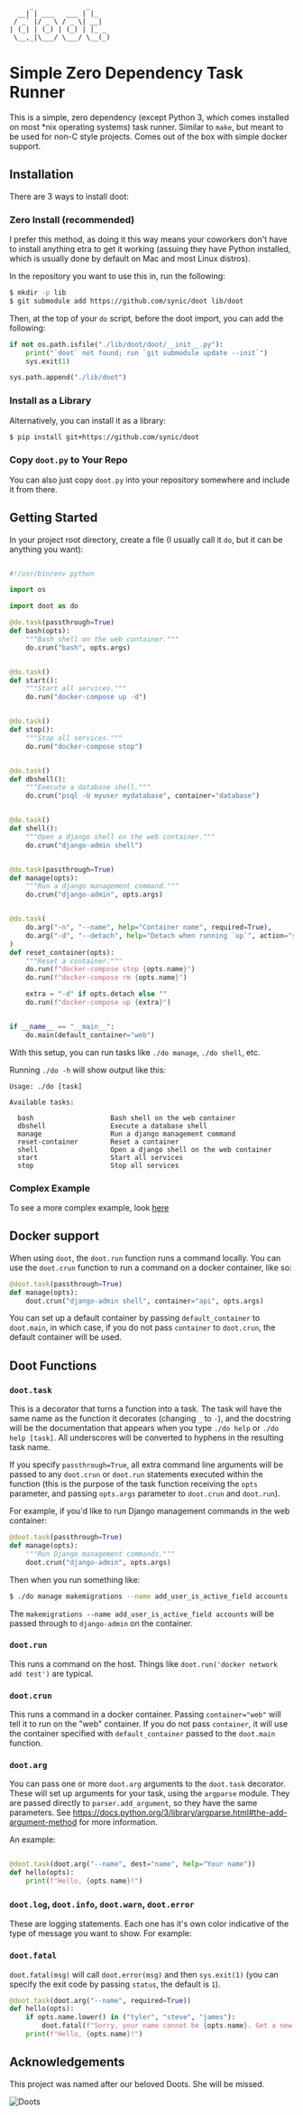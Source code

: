          _             _
      __| | ___   ___ | |_
     / _` |/ _ \ / _ \| __|
    | (_| | (_) | (_) | |_ _
     \__,_|\___/ \___/ \__(_)

# Simple Zero Dependency Task Runner

This is a simple, zero dependency (except Python 3, which comes installed on
most *nix operating systems) task runner. Similar to `make`, but meant to be
used for non-C style projects. Comes out of the box with simple docker support.

## Installation

There are 3 ways to install doot:

### Zero Install (recommended)

I prefer this method, as doing it this way means your coworkers don't have to
install anything etra to get it working (assuing they have Python installed,
which is usually done by default on Mac and most Linux distros).

In the repository you want to use this in, run the following:

```bash
$ mkdir -p lib
$ git submodule add https://github.com/synic/doot lib/doot
```

Then, at the top of your `do` script, before the doot import, you can add
the following:

```python
if not os.path.isfile("./lib/doot/doot/__init__.py"):
    print("`doot` not found; run `git submodule update --init`")
    sys.exit(1)

sys.path.append("./lib/doot")
```

### Install as a Library

Alternatively, you can install it as a library:

```bash
$ pip install git+https://github.com/synic/doot
```

### Copy `doot.py` to Your Repo

You can also just copy `doot.py` into your repository somewhere and include it
from there.

## Getting Started

In your project root directory, create a file (I usually call it `do`, but it
can be anything you want):

```python

#!/usr/bin/env python

import os

import doot as do

@do.task(passthrough=True)
def bash(opts):
    """Bash shell on the web container."""
    do.crun("bash", opts.args)


@do.task()
def start():
    """Start all services."""
    do.run("docker-compose up -d")


@do.task()
def stop():
    """Stop all services."""
    do.run("docker-compose stop")


@do.task()
def dbshell():
    """Execute a database shell."""
    do.crun("psql -U myuser mydatabase", container="database")


@do.task()
def shell():
    """Open a django shell on the web container."""
    do.crun("django-admin shell")


@do.task(passthrough=True)
def manage(opts):
    """Run a django management command."""
    do.crun("django-admin", opts.args)


@do.task(
    do.arg("-n", "--name", help="Container name", required=True),
    do.arg("-d", "--detach", help="Detach when running `up`", action="store_true"),
)
def reset_container(opts):
    """Reset a container."""
    do.run(f"docker-compose stop {opts.name}")
    do.run(f"docker-compose rm {opts.name}")

    extra = "-d" if opts.detach else ""
    do.run(f"docker-compose up {extra}")


if __name__ == "__main__":
    do.main(default_container="web")
```

With this setup, you can run tasks like `./do manage`, `./do shell`, etc.

Running `./do -h` will show output like this:

```
Usage: ./do [task]

Available tasks:

  bash                   Bash shell on the web container
  dbshell                Execute a database shell
  manage                 Run a django management command
  reset-container        Reset a container
  shell                  Open a django shell on the web container
  start                  Start all services
  stop                   Stop all services
```

### Complex Example

To see a more complex example, look [here](docs/complex_dootfile_example.md)

## Docker support

When using `doot`, the `doot.run` function runs a command locally. You can use
the `doot.crun` function to run a command on a docker container, like so:

```python
@doot.task(passthrough=True)
def manage(opts):
    doot.crun("django-admin shell", container="api", opts.args)
```

You can set up a default container by passing `default_container` to `doot.main`,
in which case, if you do not pass `container` to `doot.crun`, the default
container will be used.

## Doot Functions

### `doot.task`

This is a decorator that turns a function into a task. The task will have
the same name as the function it decorates (changing `_` to `-`), and the
docstring will be the documentation that appears when you type `./do help` or
`./do help [task]`. All underscores will be converted to hyphens in the
resulting task name.

If you specify `passthrough=True`, all extra command line arguments will be
passed to any `doot.crun` or `doot.run` statements executed within the function
(this is the purpose of the task function receiving the `opts` parameter,
and passing `opts.args` parameter to `doot.crun` and `doot.run`).

For example, if you'd like to run Django management commands in the web
container:

```python
@doot.task(passthrough=True)
def manage(opts):
    """Run Django management commands."""
    doot.crun("django-admin", opts.args)
```

Then when you run something like:

```bash
$ ./do manage makemigrations --name add_user_is_active_field accounts
```

The `makemigrations --name add_user_is_active_field accounts` will be passed
through to `django-admin` on the container.

### `doot.run`

This runs a command on the host. Things like
`doot.run('docker network add test')` are typical.

### `doot.crun`

This runs a command in a docker container. Passing `container="web"` will tell
it to run on the "web" container. If you do not pass `container`, it will use
the container specified with `default_container` passed to the `doot.main`
function.

### `doot.arg`

You can pass one or more `doot.arg` arguments to the `doot.task` decorator.
These will set up arguments for your task, using the `argparse` module. They
are passed directly to `parser.add_argument`, so they have the same parameters.
See https://docs.python.org/3/library/argparse.html#the-add-argument-method for
more information.

An example:

```python

@doot.task(doot.arg("--name", dest="name", help="Your name"))
def hello(opts):
    print(f"Hello, {opts.name}!")
```

### `doot.log`, `doot.info`, `doot.warn`, `doot.error`

These are logging statements. Each one has it's own color indicative of the
type of message you want to show. For example:

### `doot.fatal`

`doot.fatal(msg)` will call `doot.error(msg)` and then `sys.exit(1)` (you can
specify the exit code by passing `status`, the default is `1`).

```python
@doot.task(doot.arg("--name", required=True))
def hello(opts):
    if opts.name.lower() in ("tyler", "steve", "james"):
        doot.fatal(f"Sorry, your name cannot be {opts.name}. Get a new one.")
    print(f"Hello, {opts.name}!")
```

## Acknowledgements

This project was named after our beloved Doots. She will be missed.

![Doots](docs/images/thebestdoots.jpg)
